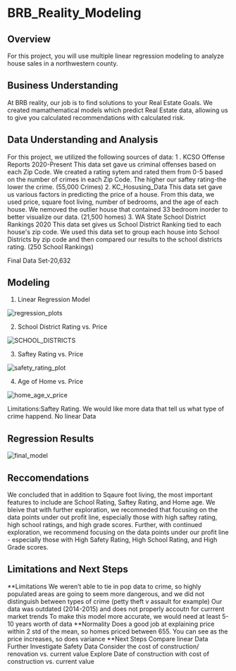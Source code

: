 # BRB_Reality_Modeling
## Overview
For this project, you will use multiple linear regression modeling to analyze house sales in a northwestern county.
    

    
## Business Understanding
At BRB reality, our job is to find solutions to your Real Estate Goals.  We created mamathematical models which predict Real Estate data, allowing us to give you calculated recommendations with calculated risk. 


## Data Understanding and Analysis
For this project, we utilized the following sources of data:
    1 . KCSO Offense Reports 2020-Present 
        This data set gave us criminal offenses based on each Zip Code. We created a rating sytem and rated them from 0-5 based on the number of crimes in          each Zip Code. The higher our saftey rating-the lower the crime.  (55,000 Crimes)
    2. KC_Hosusing_Data
        This data set gave us various factors in predicting the price of a house. From this data, we used price, square foot living, number of bedrooms,            and the age of each house. We nemoved the outlier house that contained 33 bedroom inorder to better visualize our data. (21,500 homes)
    3. WA State School District Rankings 2020
        This data set gives us School District Ranking tied to each house's zip code. We used this data set to group each house into School Districts by            zip code and then compared our results to the school districts rating. (250 School Rankings)

Final Data Set-20,632

## Modeling
1. Linear Regression Model

![regression_plots](https://user-images.githubusercontent.com/103067635/168381942-1e6b0982-3c15-4583-b2c0-bcba6fbac29b.png)


2. School District Rating vs. Price

![SCHOOL_DISTRICTS](https://user-images.githubusercontent.com/103067635/168381493-28ce54e6-22de-4e75-96c4-e8a7391ed1f3.png)


3. Saftey Rating vs. Price

![safety_rating_plot](https://user-images.githubusercontent.com/103067635/168381424-0ea11683-f762-44e1-9181-5c82ca008868.png)

4. Age of Home vs. Price

![home_age_v_price](https://user-images.githubusercontent.com/103067635/168381400-4b86b7c0-907d-47a9-b3f7-99999a063483.png)




Limitations:Saftey Rating. We would like more data that tell us what type of crime happend.
No linear Data
## Regression Results

![final_model](https://user-images.githubusercontent.com/103067635/168381153-defec933-0e10-4cfa-af93-f3021d46dcf0.png)



## Reccomendations
We concluded that in addition to Sqaure foot living, the most important features to include are School Rating, Saftey Rating, and Home age. We bleive that with further exploration, we recomneded that focusing on the data points under out profit line, especially those with high saftey rating, high school ratings, and high grade scores. Further, with continued exploration, we recommend focusing on the data points under our profit line - especially those with High Safety Rating, High School Rating, and High Grade scores.


## Limitations and Next Steps

**Limitations
    We weren’t able to tie in pop data to crime, so highly populated areas are going to seem more dangerous, and we did not distinguish between types of crime (petty theft v assault for example)
    Our data was outdated (2014-2015) and does not properly accoutn for currrent market trends
    To make this model more accurate, we would need at least 5-10 years worth of data
**Normality
    Does a good job at explaining price within 2 std of the mean, so homes priced between 655. You can see as the price increases, so does variance
**Next Steps
    Compare linear Data
    Further Investigate Safety Data
    Consider the cost of construction/ renovation vs. current value
    Explore Date of construction with cost of construction vs. current value
